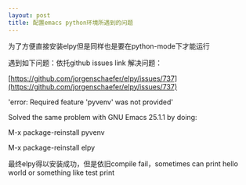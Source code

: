 ```yaml
---
layout: post
title: 配置emacs python环境所遇到的问题
---
```

  为了方便直接安装elpy但是同样也是要在python-mode下才能运行
  
  遇到如下问题：依托github issues link 解决问题：
  
  [https://github.com/jorgenschaefer/elpy/issues/737](https://github.com/jorgenschaefer/elpy/issues/737)
    
  'error: Required feature 'pyvenv' was not provided'

  Solved the same problem with GNU Emacs 25.1.1 by doing:
  
  M-x package-reinstall pyvenv
  
  M-x package-reinstall elpy
  
  最终elpy得以安装成功，但是依旧compile fail，sometimes can print hello world or something like test print
  
  
  
